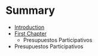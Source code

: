 # Summary

* [Introduction](README.md)
* [First Chapter](chapter1.md)
   * Presupuestos Participativos
* Presupuestos Participativos

